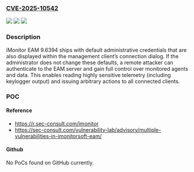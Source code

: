 ### [CVE-2025-10542](https://cve.mitre.org/cgi-bin/cvename.cgi?name=CVE-2025-10542)
![](https://img.shields.io/static/v1?label=Product&message=iMonitor%20EAM&color=blue)
![](https://img.shields.io/static/v1?label=Version&message=9.63.94%20&color=brightgreen)
![](https://img.shields.io/static/v1?label=Vulnerability&message=CWE-1392%20Use%20of%20Default%20Credentials&color=brightgreen)

### Description

iMonitor EAM 9.6394 ships with default administrative credentials that are also displayed within the management client’s connection dialog. If the administrator does not change these defaults, a remote attacker can authenticate to the EAM server and gain full control over monitored agents and data. This enables reading highly sensitive telemetry (including keylogger output) and issuing arbitrary actions to all connected clients.

### POC

#### Reference
- https://r.sec-consult.com/imonitor
- https://sec-consult.com/vulnerability-lab/advisory/multiple-vulnerabilities-in-imonitorsoft-eam/

#### Github
No PoCs found on GitHub currently.

